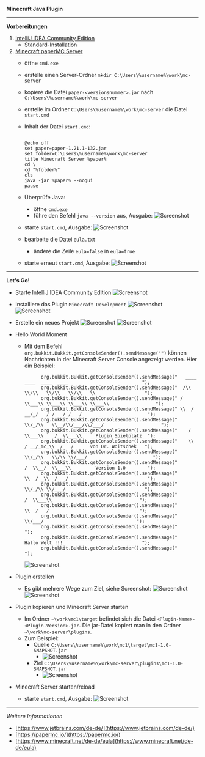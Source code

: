 **Minecraft Java Plugin**

---

**Vorbereitungen**

1. [IntelliJ IDEA Community Edition](https://www.jetbrains.com/de-de/idea/download/)
   - Standard-Installation
2. [Minecraft paperMC Server](https://papermc.io/downloads/all)
   - öffne `cmd.exe`
   - erstelle einen Server-Ordner `mkdir C:\Users\%username%\work\mc-server`
   - kopiere die Datei `paper-<versionsnummer>.jar` nach `C:\Users\%username%\work\mc-server`
   - erstelle im Ordner `C:\Users\%username%\work\mc-server` die Datei `start.cmd`
   - Inhalt der Datei `start.cmd`:
     ```
     
     @echo off
     set paper=paper-1.21.1-132.jar
     set folder=C:\Users\%username%\work\mc-server
     title Minecraft Server %paper%
     cd \
     cd "%folder%"
     cls
     java -jar %paper% --nogui
     pause
     
     ```
   - Überprüfe Java:
     - öffne `cmd.exe`
	 - führe den Befehl `java --version` aus, Ausgabe:
     ![Screenshot](https://github.com/dr-woitschek/minecraft/blob/main/JavaEdition/Plugins/mc1/Bilder/cmd_java_version.jpg)

   - starte `start.cmd`, Ausgabe:
     ![Screenshot](https://github.com/dr-woitschek/minecraft/blob/main/JavaEdition/Plugins/mc1/Bilder/ausgabe_start_cmd1.jpg)

   - bearbeite die Datei `eula.txt`
     - ändere die Zeile `eula=false` in `eula=true`

   - starte erneut `start.cmd`, Ausgabe:
     ![Screenshot](https://github.com/dr-woitschek/minecraft/blob/main/JavaEdition/Plugins/mc1/Bilder/ausgabe_start_cmd2.jpg)

---

**Let's Go!**

- Starte IntelliJ IDEA Community Edition
  ![Screenshot](https://github.com/dr-woitschek/minecraft/blob/main/JavaEdition/Plugins/mc1/Bilder/IntelliJ_IDEA_01.jpg)

- Installiere das Plugin `Minecraft Development`
  ![Screenshot](https://github.com/dr-woitschek/minecraft/blob/main/JavaEdition/Plugins/mc1/Bilder/IntelliJ_IDEA_02.jpg)
  ![Screenshot](https://github.com/dr-woitschek/minecraft/blob/main/JavaEdition/Plugins/mc1/Bilder/IntelliJ_IDEA_03.jpg)

- Erstelle ein neues Projekt
  ![Screenshot](https://github.com/dr-woitschek/minecraft/blob/main/JavaEdition/Plugins/mc1/Bilder/IntelliJ_IDEA_04.jpg)
  ![Screenshot](https://github.com/dr-woitschek/minecraft/blob/main/JavaEdition/Plugins/mc1/Bilder/IntelliJ_IDEA_05.jpg)

- Hello World Moment
  - Mit dem Befehl `org.bukkit.Bukkit.getConsoleSender().sendMessage("")` können Nachrichten in der Minecraft Server Console angezeigt werden.
    Hier ein Beispiel:
    ```
          org.bukkit.Bukkit.getConsoleSender().sendMessage("   ____  ____  ____  ____                           ");
          org.bukkit.Bukkit.getConsoleSender().sendMessage("  /\\   \\/\\   \\/\\   \\/\\   \\                  ");
          org.bukkit.Bukkit.getConsoleSender().sendMessage(" /  \\___\\ \\___\\ \\___\\ \\___\\                 ");
          org.bukkit.Bukkit.getConsoleSender().sendMessage(" \\  / __/_/   / /   / /   /                        ");
          org.bukkit.Bukkit.getConsoleSender().sendMessage("  \\/_/\\   \\__/\\/___/\\/___/                     ");
          org.bukkit.Bukkit.getConsoleSender().sendMessage("    /  \\___\\    /  \\___\\     Plugin Spielplatz  ");
          org.bukkit.Bukkit.getConsoleSender().sendMessage("    \\  / __/_mc_\\  /   /      von Dr. Woitschek   ");
          org.bukkit.Bukkit.getConsoleSender().sendMessage("     \\/_/\\   \\/\\ \\/___/                        ");
          org.bukkit.Bukkit.getConsoleSender().sendMessage("       /  \\__/  \\___\\         Version 1.0        ");
          org.bukkit.Bukkit.getConsoleSender().sendMessage("       \\  / _\\  /   /                             ");
          org.bukkit.Bukkit.getConsoleSender().sendMessage("        \\/_/\\ \\/___/                             ");
          org.bukkit.Bukkit.getConsoleSender().sendMessage("          /  \\___\\                                ");
          org.bukkit.Bukkit.getConsoleSender().sendMessage("          \\  /   /                                 ");
          org.bukkit.Bukkit.getConsoleSender().sendMessage("           \\/___/                                  ");
          org.bukkit.Bukkit.getConsoleSender().sendMessage("                                                    ");
          org.bukkit.Bukkit.getConsoleSender().sendMessage("         Hallo Welt !!!                             ");
          org.bukkit.Bukkit.getConsoleSender().sendMessage("                                                    ");
    
    ```
    ![Screenshot](https://github.com/dr-woitschek/minecraft/blob/main/JavaEdition/Plugins/mc1/Bilder/IntelliJ_IDEA_06.jpg)

 - Plugin erstellen
   - Es gibt mehrere Wege zum Ziel, siehe Screenshot:
     ![Screenshot](https://github.com/dr-woitschek/minecraft/blob/main/JavaEdition/Plugins/mc1/Bilder/IntelliJ_IDEA_07.jpg)
     ![Screenshot](https://github.com/dr-woitschek/minecraft/blob/main/JavaEdition/Plugins/mc1/Bilder/IntelliJ_IDEA_08.jpg)

 - Plugin kopieren und Minecraft Server starten
   - Im Ordner `~\work\mc1\target` befindet sich die Datei `<Plugin-Name>-<Plugin-Version>.jar`. Die jar-Datei kopiert man in den Ordner `~\work\mc-server\plugins`.
   - Zum Beispiel:
     - Quelle `C:\Users\%username%\work\mc1\target\mc1-1.0-SNAPSHOT.jar`
	   - ![Screenshot](https://github.com/dr-woitschek/minecraft/blob/main/JavaEdition/Plugins/mc1/Bilder/explorer_01.jpg)
	 - Ziel `C:\Users\%username%\work\mc-server\plugins\mc1-1.0-SNAPSHOT.jar`
	   - ![Screenshot](https://github.com/dr-woitschek/minecraft/blob/main/JavaEdition/Plugins/mc1/Bilder/explorer_02.jpg)

 - Minecraft Server starten/reload
   - starte `start.cmd`, Ausgabe:
     ![Screenshot](https://github.com/dr-woitschek/minecraft/blob/main/JavaEdition/Plugins/mc1/Bilder/ausgabe_start_cmd3.jpg)




---

_Weitere Informationen_
- [https://www.jetbrains.com/de-de/](https://www.jetbrains.com/de-de/)
- [https://papermc.io/](https://papermc.io/)
- [https://www.minecraft.net/de-de/eula](https://www.minecraft.net/de-de/eula)

